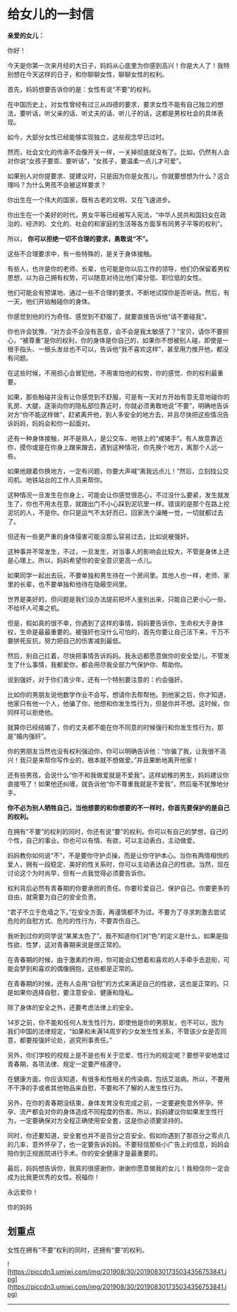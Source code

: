 # 给女儿的一封信

 **亲爱的女儿：**

你好！

今天是你第一次来月经的大日子，妈妈从心底里为你感到高兴！你是大人了！我特别想在今天这样的日子，和你聊聊女性，聊聊女性的权利。

首先，妈妈想要告诉你的是：女性有说“不要”的权利。 

在中国历史上，对女性曾经有过三从四德的要求，要求女性不能有自己独立的想法，要听话，听父亲的话、听丈夫的话、听儿子的话，这都是男权社会的具体表现。

如今，大部分女性已经能够实现独立，这些观念早已过时。

然而，社会文化的传承不会像开关一样，一关掉彻底就没有了。比如，仍然有人会对你说“女孩子要乖、要听话”，“女孩子，要温柔一点儿才可爱”。

如果别人对你提要求、提建议时，只是因为你是女孩儿，你就要想想为什么？这合理吗？为什么男孩不会被这样要求？

你出生在一个伟大的国家，既有古老的文明，又在飞速进步。

你出生在一个美好的时代，男女平等已经被写入宪法，“中华人民共和国妇女在政治的、经济的、文化的、社会的和家庭的生活等各方面享有同男子平等的权利”。

所以， **你可以拒绝一切不合理的要求，勇敢说“不”。**

这些不合理要求中，有一些特殊的，是关于身体接触。

有些人，也许是你的老师、长辈，也可能是你以后工作的领导，他们仍保留着男权思想，以为自己拥有权势，可以随意对待比他们辈分低、职位低的女性。

他们可能会有预谋地、通过一些不合理的要求，不断地试探你是否听话。然后，有一天，他们开始触碰你的身体。

你感觉到他的行为奇怪、感觉到不舒服了，就要直接告诉他“请不要碰我”。

你也许会犹豫，“对方会不会没有恶意，会不会是我太敏感了？”宝贝，请你不要担心，“被尊重”是你的权利，你的身体是你自己的，如果你不想被别人碰，即使是一根手指头、一根头发丝也不可以，告诉他“我不喜欢这样”，甚至用力推开他，都没有问题。

在这些时候，不用担心会冒犯他，不用害怕他的权势，你的感觉、你的权利最重要。

如果，那些触碰并没有让你感觉到不舒服，可是有一天对方开始有意无意地碰你的乳房、大腿，逐渐向你的隐私部位靠近时，你就必须勇敢地说“不要”，明确地告诉对方“你不能这样做”，赶紧离开他，到人多安全的地方去，并且尽快把这些情况告诉妈妈，妈妈会和你一起面对。

还有一种身体接触，并不是熟人，是公交车、地铁上的“咸猪手”。有人故意靠近你，摸你或是在你身上蹭来蹭去，遇到这种情况，你先换个地方，离那个人远一些。

如果他跟着你换地方，一定有问题，你要大声喊“离我远点儿！”然后，立刻找公交司机、地铁站台的工作人员来帮你。

这种情况一旦发生在你身上，可能会让你感觉很恶心，不过没什么要紧，发生就发生了，你也不用太在意，就跟出门不小心踩到泥坑里一样。错误的是那个在路上挖泥坑的人，不是你。你只是运气不太好而已，回家洗个澡睡一觉，一切就都过去了。

但还有一些更严重的身体侵害可能没那么容易过去，比如说被强奸。

这种事并不常发生，不过，一旦发生，对当事人的影响会比较大，不管是身体上还是心理上。所以，妈妈希望你的安全意识更高一点儿。

如果同学一起出去玩，不要单独和男生待在一个房间里。其他人也一样，老师、家里的长辈，也不要单独和他待在隐蔽空间里。

世界是美好的，但问题是我们没办法提前把坏人鉴别出来，只能自己更小心一些，不给坏人可乘之机。

但是，假如真的很不幸，你遇到了这样的事情，妈妈要告诉你，生命权大于身体权，生命是最最重要的。被强奸也没什么可怕的，首先你要让自己活下来，千万不要拼死反抗，努力把自己的伤害减到最低。

然后，别自己扛着，尽快把事情告诉妈妈。我永远都愿意做你的安全垫儿，不管发生了什么事情，我都爱你，都会用尽我全部力气保护你、帮助你。

说到强奸，对于你们青少年，还有一个特别要注意的：约会强奸。

比如你的男朋友说他数学作业不会写，想请你去帮帮他。到他家之后，你才知道，他家只有他一个人，他骗了你，他想和你发生性行为，但是你并不想。这时候，你同样可以拒绝他。

就算你已经结婚了，你的丈夫都不能在你不同意的时候强行和你发生性行为，那是“婚内强奸”。

你的男朋友当然也没有权利强迫你，你可以明确告诉他：“你骗了我，让我很不高兴！我只是来帮你写作业的，根本就不想做爱。”并且果断地离开他家！

还有些男孩，会说什么“你不和我做爱就是不爱我”。这样幼稚的男生，妈妈建议你直接甩了！如果他还纠缠，就告诉他“你不尊重我就是不爱我”，然后毫不犹豫地分手。

 **你不必为别人牺牲自己，当他想要的和你想要的不一样时，你首先要保护的是自己的权利。**

在拥有“不要”的权利的同时，你还有说“要”的权利。你可以有自己的梦想，自己的个性，自己的事业。你也可以有情、有欲，可以主动表白，主动做爱。

妈妈教你如何说“不”，不是要你守护贞操，而是让你守护本心。当你有两情相悦的爱人，拥有一段稳定、美好的性关系时，你可以主动表达自己的性欲。当然，现在讨论这个为时尚早，但有一点我觉得必须要告诉你。

权利背后必然有青春期的你要承担的责任。你要珍爱自己，保护自己。你要更多的自由，就需要为自己的安全负责。

“君子不立于危墙之下。”在安全方面，再谨慎都不为过。不要为了寻求刺激去尝试危险的自慰方式、危险的性行为，不要弄伤自己。

我听到过你的同学说“某某太色了”。我不知道你们对“色”的定义是什么，如果是指性欲、性梦，这对青春期来说是很正常的。

在青春期的时候，由于激素的作用，你可能会幻想着和喜欢的人手牵手去逛街，可能会梦到和喜欢的偶像拥抱，这些都是正常的。

在青春期的时候，还有人会用“自慰”的方式来满足自己的性欲，这也是正常的。只是如果你选择自慰，要注意安全、健康和隐私。

除了身体的安全之外，还要考虑法律上的安全。

14岁之前，你不能和任何人发生性行为，即使他是你的男朋友，也不可以，因为我们中国的法律规定，“如果和未满14周岁的少女发生性关系，不管该少女是否同意，都要按强奸论处，追究刑事责任。”

另外，你们学校的校规上是不是也有关于恋爱、性行为的规定呢？要想平安地度过青春期，各项法律、规定一定要严格遵守。

在健康方面，你应该知道，有很多和性相关的传染病，包括艾滋病。所以，不要用不干净的手或者其他物品来自慰，不要和不了解的人发生性行为。

另外，在你的青春期没结束，身体发育没有完成之前，一定要避免意外怀孕。怀孕、流产都会对你的身体造成不同程度的伤害。所以，妈妈建议你如果发生性行为，一定要确保对方全程正确使用安全套，这是你必须要坚持的。

同时，你还要知道，安全套也并不是百分之百安全。假如你遇到了那百分之零点几的几率，意外怀孕了，也一定要告诉妈妈。不要轻信那些小广告上的信息，妈妈会陪你到正规医院进行手术。你的安全健康才是最重要的。

最后，妈妈想告诉你，我真的很感谢你，谢谢你愿意做我的女儿！我相信你一定会成为比我更优秀的女性。祝福你！

永远爱你！

你的妈妈

## 划重点

女性在拥有“不要”权利的同时，还拥有“要”的权利。

![https://piccdn3.umiwi.com/img/201908/30/201908301735034356753841.jpg](https://piccdn3.umiwi.com/img/201908/30/201908301735034356753841.jpg)

---
